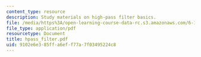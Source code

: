 ```yaml
---
content_type: resource
description: Study materials on high-pass filter basics.
file: /media/https%3A/open-learning-course-data-rc.s3.amazonaws.com/6-101-introductory-analog-electronics-laboratory-spring-2007/9102e6e385ffa6eff77a7f03495224c8_hpass_filter.pdf
file_type: application/pdf
resourcetype: Document
title: hpass_filter.pdf
uid: 9102e6e3-85ff-a6ef-f77a-7f03495224c8
---
```


